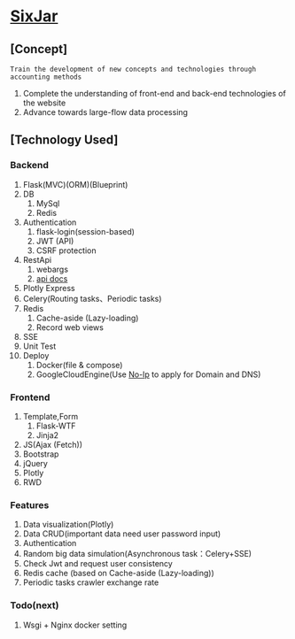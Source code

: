# [SixJar](http://sixjar.ddns.net/)

## [Concept]
	Train the development of new concepts and technologies through accounting methods
1. Complete the understanding of front-end and back-end technologies of the website
2. Advance towards large-flow data processing

## [Technology Used]

### Backend
1. Flask(MVC)(ORM)(Blueprint) 
2. DB
    1. MySql
    2. Redis
3. Authentication
    1. flask-login(session-based)
    2. JWT (API)
    3. CSRF protection
4. RestApi 
    1. webargs 
    2. [api docs](http://sixjar.ddns.net/apispec/)	
5. Plotly Express
6. Celery(Routing tasks、Periodic tasks)
7. Redis
    1. Cache-aside (Lazy-loading)
    2. Record web views
8. SSE
9. Unit Test
10. Deploy
     1. Docker(file & compose)
     2. GoogleCloudEngine(Use [No-Ip](https://www.noip.com/) to apply for Domain and DNS)
### Frontend
1. Template,Form 
	1. Flask-WTF
	2. Jinja2
2. JS(Ajax (Fetch))
3. Bootstrap
4. jQuery
5. Plotly
6. RWD

### Features
1. Data visualization(Plotly)
2. Data CRUD(important data need user password input)
3. Authentication
4. Random big data simulation(Asynchronous task：Celery+SSE)
5. Check Jwt and request user consistency 
6. Redis cache (based on Cache-aside (Lazy-loading))
7. Periodic tasks crawler exchange rate 

### Todo(next)
1. Wsgi + Nginx docker setting


